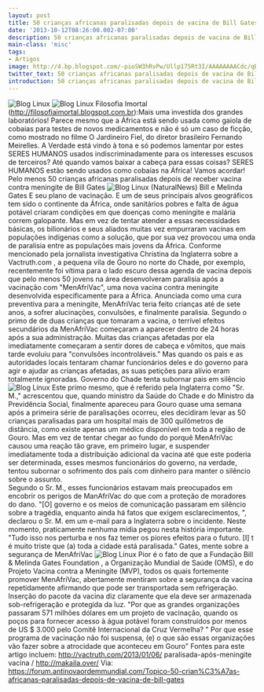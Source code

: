 ```yaml
---
layout: post
title: 50 crianças africanas paralisadas depois de vacina de Bill Gates
date: '2013-10-12T08:26:00.002-07:00'
description: 50 crianças africanas paralisadas depois de vacina de Bill Gates
main-class: 'misc'
tags:
- Artigos
image: http://4.bp.blogspot.com/-pioSW3hRvPw/Ullp175Rt3I/AAAAAAAACdc/qBDq5XyWqGg/s72-c/kill+bill.jpg
twitter_text: 50 crianças africanas paralisadas depois de vacina de Bill Gates
introduction: 50 crianças africanas paralisadas depois de vacina de Bill Gates
---
```

![Blog Linux](http://4.bp.blogspot.com/-pioSW3hRvPw/Ullp175Rt3I/AAAAAAAACdc/qBDq5XyWqGg/s320/kill+bill.jpg "Blog Linux")
![Blog Linux](http://mediafrihet.files.wordpress.com/2012/06/vaccinering.jpg?w=640&amp;h=512 "Blog Linux")
Filosofia Imortal (http://filosofiaimortal.blogspot.com.br):Mais  uma investida dos grandes laboratórios! Parece mesmo que a África está  sendo usada como gaiola de cobaias para testes de novos medicamentos e  não é só um caso de ficção, como mostrado no filme O Jardineiro Fiel, do  diretor brasileiro Fernando Meirelles. A Verdade está vindo à tona e só  podemos lamentar por estes SERES HUMANOS usados indiscriminadamente  para os interesses escusos de terceiros? Até quando vamos baixar a  cabeça para essas coisas? SERES HUMANOS estão sendo usados como cobaias  na África! Vamos acordar!
Pelo menos 50 crianças africanas paralisadas depois de receber vacina contra meningite de Bill Gates
![Blog Linux](http://2.bp.blogspot.com/-SMEtLMfII2w/UQKJyf8vGwI/AAAAAAAAATk/N4ZjaJifRF0/s1600/reaction-to-meningitis-vaccine-2-300x225.jpg "Blog Linux")
(NaturalNews) Bill e Melinda Gates E  seu plano de vacinação. E um de seus principais alvos geográficos tem  sido o continente da África, onde sanitários pobres e falta de água  potável criaram condições em que doenças como meningite e malária correm  galopante. Mas em vez de tentar atender a essas necessidades básicas,  os bilionários e seus aliados muitas vez empurraram vacinas em  populações indígenas como a solução, que por sua vez provocou uma onda  de paralisia entre as populações mais jovens da África. 
Conforme mencionado pela jornalista investigativa Christina da  Inglaterra sobre a Vactruth.com , a pequena vila de Gouro no norte do  Chade, por exemplo, recentemente foi vítima para o lado escuro dessa  agenda de vacina depois que pelo menos 50 jovens na área desenvolveram  paralisia após a vacinação com "MenAfriVac", uma nova vacina contra  meningite desenvolvida especificamente para a África. Anunciada como uma  cura preventiva para a meningite, MenAfriVac teria feito crianças até  de sete anos, a sofrer alucinações, convulsões, e finalmente paralisia. 
Segundo o primo de de duas crianças que tomaram a vacina, o terrível  efeitos secundários da MenAfriVac começaram a aparecer dentro de 24  horas após a sua administração. Muitas das crianças afetadas por ela  imediatamente começaram a sentir dores de cabeça e vômitos, que mais  tarde evoluiu para "convulsões incontroláveis." Mas quando os pais e as  autoridades locais tentaram chamar funcionários deles e do governo para  agir e ajudar as crianças afetadas, as suas petições para alívio eram  totalmente ignoradas.
Governo do Chade tenta subornar pais em silêncio
![Blog Linux](http://2.bp.blogspot.com/-X9TMUQIwuPs/UQKJ2sP0ywI/AAAAAAAAATs/UEAG1TxDT4s/s1600/reaction-to-meningitis-vaccine-1-300x225.jpg "Blog Linux")
Este primo mesmo, que é referido pela Inglaterra como "Sr. M.,"  acrescentou que, quando ministro da Saúde do Chade e do Ministro da  Previdência Social, finalmente apareceu para Gouro quase uma semana após  a primeira série de paralisações ocorreu, eles decidiram levar as 50  crianças paralisadas para um hospital mais de 300 quilômetros de  distância, como existe apenas um médico disponível em toda a região de  Gouro. 
Mas em vez de tentar chegar ao fundo do porquê MenAfriVac causou uma  reação tão grave, em primeiro lugar, e suspender imediatamente toda a  distribuição adicional da vacina até que este poderia ser determinada,  esses mesmos funcionários do governo, na verdade, tentou subornar o  sofrimento dos pais com dinheiro para manter o silêncio sobre o assunto.  
Segundo o Sr. M., esses funcionários estavam mais preocupados em  encobrir os perigos de ManAfriVac do que com a proteção de moradores do  dano. "[O] governo e os meios de comunicação passaram em silêncio sobre a  tragédia, enquanto ainda há fatos que exigem esclarecimentos, ",  declarou o Sr. M. em um e-mail para a Inglaterra sobre o incidente.  Neste momento, praticamente nenhuma mídia pegou nesta história  importante. "Tudo isso nos perturba e nos faz temer os piores efeitos  para o futuro. [I] t é muito triste que (a) toda a cidade está  paralisada."
Gates, mente sobre a segurança de MenAfriVac
![Blog Linux](http://1.bp.blogspot.com/-VHnAyXX5vws/UQKJ8O4SfVI/AAAAAAAAAT0/Krmdxpknq3k/s1600/la-voix-news-clipping-300x212.jpg "Blog Linux")
Pior é o fato de que a Fundação Bill &amp; Melinda Gates Foundation , a  Organização Mundial de Saúde (OMS), e do Projeto Vacina contra a  Meningite (MVP), todos os quais fortemente promover MenAfriVac,  abertamente mentiram sobre a segurança da vacina repetidamente afirmando  que pode ser transportada sem refrigeração. Inserção do pacote da  vacina diz claramente que ela deve ser armazenada sob-refrigeração e  protegida da luz. 
"Por que as grandes organizações passaram 571 milhões dólares em um  projeto de vacinação, quando os poços para fornecer acesso à água  potável foram construídos por menos de US $ 3.000 pelo Comitê  Internacional da Cruz Vermelha? " Por que esse programa de vacinação não  foi suspensa, (e) o que são essas organizações vão fazer sobre a  atrocidade que aconteceu em Gouro" Fontes para este artigo incluem: http://vactruth.com/2013/01/06/ paralisada-após-meningite vacina / http://makaila.over/
Via: https://forum.antinovaordemmundial.com/Topico-50-crian%C3%A7as-africanas-paralisadas-depois-de-vacina-de-bill-gates

